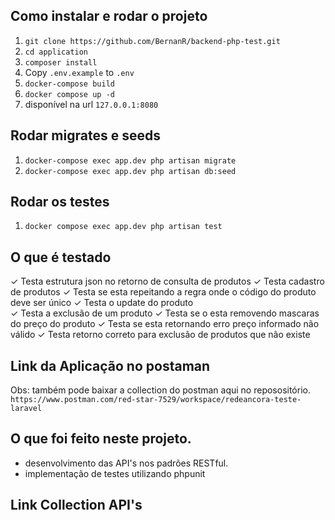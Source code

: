 ## Como instalar e rodar o projeto

1. ```git clone https://github.com/BernanR/backend-php-test.git```
2. ```cd application```
3. ```composer install```
3. Copy ```.env.example``` to ```.env```
4. ```docker-compose build```
5. ```docker compose up -d```
6. disponível na url ```127.0.0.1:8080```


## Rodar migrates e seeds

1. ```docker-compose exec app.dev php artisan migrate```
2. ```docker-compose exec app.dev php artisan db:seed```


## Rodar os testes

1. ```docker compose exec app.dev php artisan test```

## O que é testado
✓ Testa estrutura json no retorno de consulta de produtos
✓ Testa cadastro de produtos
✓ Testa se esta repeitando a regra onde o código do produto deve ser único
✓ Testa o update do produto     
✓ Testa a exclusão de um produto 
✓ Testa se o esta removendo mascaras do preço do produto 
✓ Testa se esta retornando erro preço informado não válido
✓ Testa retorno correto para exclusão de produtos que não existe

## Link da Aplicação no postaman
Obs: também pode baixar a collection do postman aqui no reposositório.
```https://www.postman.com/red-star-7529/workspace/redeancora-teste-laravel```

## O que foi feito neste projeto.

 - desenvolvimento das API's nos padrões RESTful.
 - implementação de testes utilizando phpunit

## Link Collection  API's

